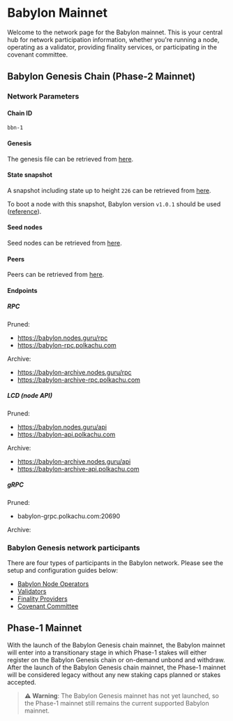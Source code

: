 # Babylon Mainnet

Welcome to the network page for the Babylon mainnet.
This is your central hub 
for network participation information, whether you're running a node, 
operating as a validator, providing finality services, or participating 
in the covenant committee.

## Babylon Genesis Chain (Phase-2 Mainnet)

### Network Parameters

#### Chain ID

`bbn-1`

#### Genesis

The genesis file can be retrieved from [here](./network-artifacts/genesis.json).

#### State snapshot

A snapshot including state up to height `226` can be retrieved from
[here](./network-artifacts/bbn-1.tar.gz).

To boot a node with this snapshot, Babylon version `v1.0.1` should be used
([reference](https://github.com/babylonlabs-io/babylon/releases/tag/v1.0.1)).

#### Seed nodes

Seed nodes can be retrieved from [here](./network-artifacts/seeds.txt).

#### Peers

Peers can be retrieved from [here](./network-artifacts/peers.txt).

#### Endpoints

##### RPC

Pruned:
- https://babylon.nodes.guru/rpc
- https://babylon-rpc.polkachu.com

Archive:
- https://babylon-archive.nodes.guru/rpc
- https://babylon-archive-rpc.polkachu.com

##### LCD (node API)

Pruned:
- https://babylon.nodes.guru/api
- https://babylon-api.polkachu.com

Archive:
- https://babylon-archive.nodes.guru/api
- https://babylon-archive-api.polkachu.com

##### gRPC

Pruned:
<!--- - babylon.nodes.guru:443/grpc -->
- babylon-grpc.polkachu.com:20690

Archive:
<!-- - babylon-archive.nodes.guru:443/grpc -->
<!-- - babylon-archive-grpc.polkachu.com:20690 -->

### Babylon Genesis network participants

There are four types of participants in the Babylon network.
Please see the setup and configuration guides below:

- [Babylon Node Operators](babylon-node/README.md)
- [Validators](babylon-validators/README.md)
- [Finality Providers](https://github.com/babylonlabs-io/finality-provider/blob/main/README.md)
- [Covenant Committee](https://github.com/babylonlabs-io/covenant-emulator/blob/main/README.md)

## Phase-1 Mainnet

With the launch of the Babylon Genesis chain mainnet, the Babylon mainnet
will enter into a transitionary stage in which Phase-1 stakes will either
register on the Babylon Genesis chain or on-demand unbond and withdraw.
After the launch of the Babylon Genesis chain mainnet, the Phase-1 mainnet will
be considered legacy without any new staking caps planned or stakes accepted.

> **⚠️ Warning**: The Babylon Genesis mainnet has not yet launched, so the
> Phase-1 mainnet still remains the current supported Babylon mainnet.
